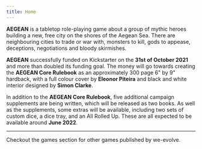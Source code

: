 ```yaml
---
title: Home
---
```


**AEGEAN** is a tabletop role-playing game about a group of mythic heroes building a new, free city on the shores of the Aegean Sea. There are neighbouring cities to trade or war with, monsters to kill, gods to appease, deceptions, negotiations and bloody skirmishes.

**AEGEAN** successfully funded on Kickstarter on the **31st of October 2021** and more than doubled its funding goal. The money will go towards creating the **AEGEAN Core Rulebook** as an approximately 300 page 6" by 9" hardback, with a full colour cover by **Eleonor Piteira** and black and white interior designed by **Simon Clarke**.

In addition to the **AEGEAN Core Rulebook**, five additional campaign supplements are being written, which will be released as two books. As well as the supplements, some extras will be available, including two sets of custom dice, a dice tray, and an All Rolled Up. These are all expected to be available around **June 2022**.

***

Checkout the games section for other games published by we-evolve.
